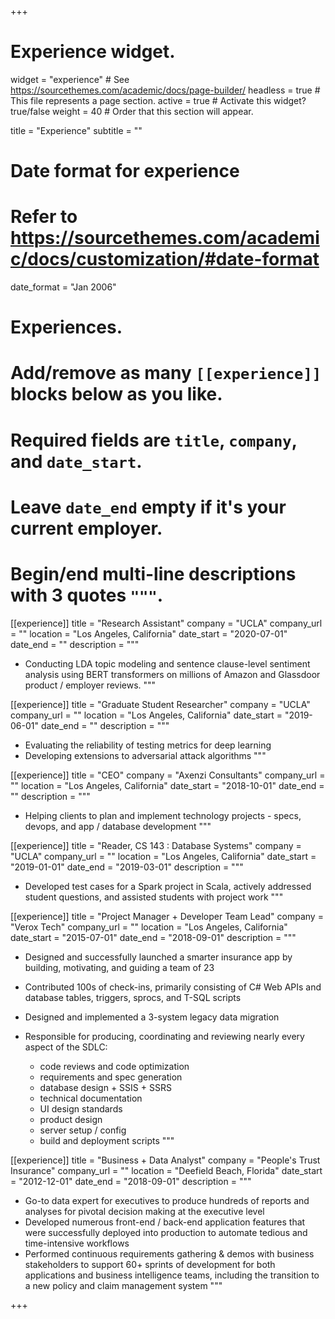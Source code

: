 +++
# Experience widget.
widget = "experience"  # See https://sourcethemes.com/academic/docs/page-builder/
headless = true  # This file represents a page section.
active = true  # Activate this widget? true/false
weight = 40  # Order that this section will appear.

title = "Experience"
subtitle = ""

# Date format for experience
#   Refer to https://sourcethemes.com/academic/docs/customization/#date-format
date_format = "Jan 2006"

# Experiences.
#   Add/remove as many `[[experience]]` blocks below as you like.
#   Required fields are `title`, `company`, and `date_start`.
#   Leave `date_end` empty if it's your current employer.
#   Begin/end multi-line descriptions with 3 quotes `"""`.
[[experience]]
  title = "Research Assistant"
  company = "UCLA"
  company_url = ""
  location = "Los Angeles, California"
  date_start = "2020-07-01"
  date_end = ""
  description = """
* Conducting LDA topic modeling and sentence clause-level sentiment analysis using BERT transformers on millions of Amazon and Glassdoor product / employer reviews.
"""

[[experience]]
  title = "Graduate Student Researcher"
  company = "UCLA"
  company_url = ""
  location = "Los Angeles, California"
  date_start = "2019-06-01"
  date_end = ""
  description = """
* Evaluating the reliability of testing metrics for deep learning
* Developing extensions to adversarial attack algorithms
"""

[[experience]]
  title = "CEO"
  company = "Axenzi Consultants"
  company_url = ""
  location = "Los Angeles, California"
  date_start = "2018-10-01"
  date_end = ""
  description = """
* Helping clients to plan and implement technology projects - specs, devops, and app / database development
"""

[[experience]]
  title = "Reader, CS 143 : Database Systems"
  company = "UCLA"
  company_url = ""
  location = "Los Angeles, California"
  date_start = "2019-01-01"
  date_end = "2019-03-01"
  description = """
* Developed test cases for a Spark project in Scala, actively addressed student questions, and assisted students with project work
"""

[[experience]]
  title = "Project Manager + Developer Team Lead"
  company = "Verox Tech"
  company_url = ""
  location = "Los Angeles, California"
  date_start = "2015-07-01"
  date_end = "2018-09-01"
  description = """
* Designed and successfully launched a smarter insurance app by building, motivating, and guiding a team of 23
* Contributed 100s of check-ins, primarily consisting of C# Web APIs and database tables, triggers, sprocs, and T-SQL scripts
* Designed and implemented a 3-system legacy data migration
* Responsible for producing, coordinating and reviewing nearly every aspect of the SDLC:

  - code reviews and code optimization
  - requirements and spec generation
  - database design + SSIS + SSRS
  - technical documentation
  - UI design standards
  - product design
  - server setup / config
  - build and deployment scripts
"""

[[experience]]
  title = "Business + Data Analyst"
  company = "People's Trust Insurance"
  company_url = ""
  location = "Deefield Beach, Florida"
  date_start = "2012-12-01"
  date_end = "2018-09-01"
  description = """
* Go-to data expert for executives to produce hundreds of reports and analyses for pivotal decision making at the executive level
* Developed numerous front-end / back-end application features that were successfully deployed into production to automate tedious and time-intensive workflows
* Performed continuous requirements gathering & demos with business stakeholders to support 60+ sprints of development for both applications and business intelligence teams, including the transition to a new policy and claim management system
"""

+++